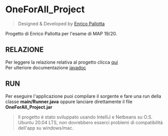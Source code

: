 # OneForAll_Project
> Designed & Developed by [Enrico Pallotta](https://github.com/Indri3099)

Progetto di Enrico Pallotta per l'esame di MAP 19/20. <br>
## RELAZIONE
Per leggere la relazione relativa al progetto clicca [qui](./doc/RELAZIONE.md) <br>
Per ulteriore documentazione [javadoc](./doc/javadoc/index.html) <br>
## RUN
Per eseguire l'applicazione puoi compilare il sorgente e fare una run della classe **main/Runner.java** oppure lanciare direttamente il file **OneForAll_Project.jar**
> Il progetto è stato sviluppato usando IntelliJ e Netbeans su O.S. Ubuntu 20.04 LTS, non dovrebbero esserci problemi di compatibilità dell'app su windows/mac.

